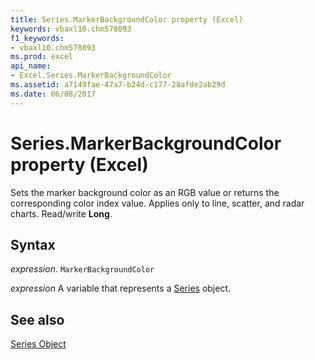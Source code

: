 ```yaml
---
title: Series.MarkerBackgroundColor property (Excel)
keywords: vbaxl10.chm578093
f1_keywords:
- vbaxl10.chm578093
ms.prod: excel
api_name:
- Excel.Series.MarkerBackgroundColor
ms.assetid: a7149fae-47a7-b24d-c177-28afde2ab29d
ms.date: 06/08/2017
---
```



# Series.MarkerBackgroundColor property (Excel)

Sets the marker background color as an RGB value or returns the corresponding color index value. Applies only to line, scatter, and radar charts. Read/write  **Long**.


## Syntax

_expression_. `MarkerBackgroundColor`

_expression_ A variable that represents a [Series](Excel.Series-graph-object.md) object.


## See also


[Series Object](Excel.Series(object).md)

